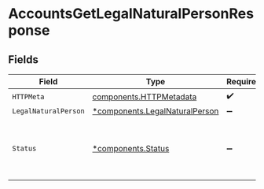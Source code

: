 # AccountsGetLegalNaturalPersonResponse


## Fields

| Field                                                                                                        | Type                                                                                                         | Required                                                                                                     | Description                                                                                                  |
| ------------------------------------------------------------------------------------------------------------ | ------------------------------------------------------------------------------------------------------------ | ------------------------------------------------------------------------------------------------------------ | ------------------------------------------------------------------------------------------------------------ |
| `HTTPMeta`                                                                                                   | [components.HTTPMetadata](../../models/components/httpmetadata.md)                                           | :heavy_check_mark:                                                                                           | N/A                                                                                                          |
| `LegalNaturalPerson`                                                                                         | [*components.LegalNaturalPerson](../../models/components/legalnaturalperson.md)                              | :heavy_minus_sign:                                                                                           | OK                                                                                                           |
| `Status`                                                                                                     | [*components.Status](../../models/components/status.md)                                                      | :heavy_minus_sign:                                                                                           | INVALID_ARGUMENT: The request is not valid, additional information may be present in the BadRequest details. |